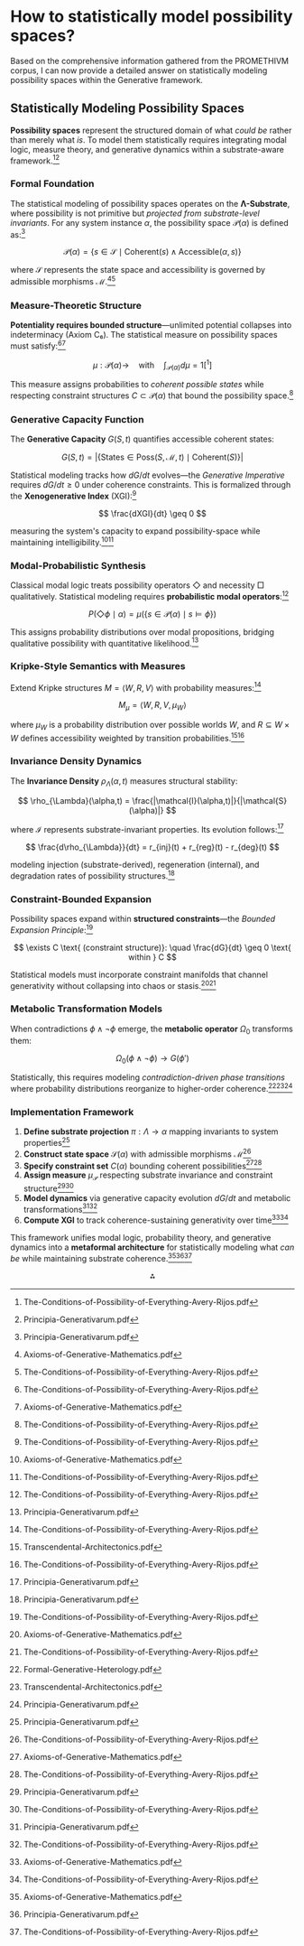 # How to statistically model possibility spaces?

Based on the comprehensive information gathered from the PROMETHIVM corpus, I can now provide a detailed answer on statistically modeling possibility spaces within the Generative framework.

## Statistically Modeling Possibility Spaces

**Possibility spaces** represent the structured domain of what *could be* rather than merely what *is*. To model them statistically requires integrating modal logic, measure theory, and generative dynamics within a substrate-aware framework.[^1][^2]

### Formal Foundation

The statistical modeling of possibility spaces operates on the **Λ-Substrate**, where possibility is not primitive but *projected from substrate-level invariants*. For any system instance $\alpha$, the possibility space $\mathcal{P}(\alpha)$ is defined as:[^2]

$$
\mathcal{P}(\alpha) = \{s \in \mathcal{S} \mid \text{Coherent}(s) \wedge \text{Accessible}(\alpha, s)\}
$$

where $\mathcal{S}$ represents the state space and accessibility is governed by admissible morphisms $\mathcal{M}$.[^3][^1]

### Measure-Theoretic Structure

**Potentiality requires bounded structure**—unlimited potential collapses into indeterminacy (Axiom C₆). The statistical measure on possibility spaces must satisfy:[^1][^3]

$$
\mu: \mathcal{P}(\alpha) \to  \quad \text{with} \quad \int_{\mathcal{P}(\alpha)} d\mu = 1[^1]
$$

This measure assigns probabilities to *coherent possible states* while respecting constraint structures $C \subset \mathcal{P}(\alpha)$ that bound the possibility space.[^1]

### Generative Capacity Function

The **Generative Capacity** $G(S,t)$ quantifies accessible coherent states:

$$
G(S,t) = |\{\text{States} \in \text{Poss}(S,\mathcal{M},t) \mid \text{Coherent}(S)\}|
$$

Statistical modeling tracks how $dG/dt$ evolves—the *Generative Imperative* requires $dG/dt \geq 0$ under coherence constraints. This is formalized through the **Xenogenerative Index** (XGI):[^1]

$$
\frac{dXGI}{dt} \geq 0
$$

measuring the system's capacity to expand possibility-space while maintaining intelligibility.[^3][^1]

### Modal-Probabilistic Synthesis

Classical modal logic treats possibility operators $\Diamond$ and necessity $\Box$ qualitatively. Statistical modeling requires **probabilistic modal operators**:[^1]

$$
P(\Diamond \phi \mid \alpha) = \mu(\{s \in \mathcal{P}(\alpha) \mid s \models \phi\})
$$

This assigns probability distributions over modal propositions, bridging qualitative possibility with quantitative likelihood.[^2]

### Kripke-Style Semantics with Measures

Extend Kripke structures $M = \langle W, R, V \rangle$ with probability measures:[^1]

$$
M_{\mu} = \langle W, R, V, \mu_W \rangle
$$

where $\mu_W$ is a probability distribution over possible worlds $W$, and $R \subseteq W \times W$ defines accessibility weighted by transition probabilities.[^4][^1]

### Invariance Density Dynamics

The **Invariance Density** $\rho_{\Lambda}(\alpha,t)$ measures structural stability:

$$
\rho_{\Lambda}(\alpha,t) = \frac{|\mathcal{I}(\alpha,t)|}{|\mathcal{S}(\alpha)|}
$$

where $\mathcal{I}$ represents substrate-invariant properties. Its evolution follows:[^2]

$$
\frac{d\rho_{\Lambda}}{dt} = r_{inj}(t) + r_{reg}(t) - r_{deg}(t)
$$

modeling injection (substrate-derived), regeneration (internal), and degradation rates of possibility structures.[^2]

### Constraint-Bounded Expansion

Possibility spaces expand within **structured constraints**—the *Bounded Expansion Principle*:[^1]

$$
\exists C \text{ (constraint structure)}: \quad \frac{dG}{dt} \geq 0 \text{ within } C
$$

Statistical models must incorporate constraint manifolds that channel generativity without collapsing into chaos or stasis.[^3][^1]

### Metabolic Transformation Models

When contradictions $\phi \wedge \neg\phi$ emerge, the **metabolic operator** $\Omega_0$ transforms them:

$$
\Omega_0(\phi \wedge \neg\phi) \to G(\phi')
$$

Statistically, this requires modeling *contradiction-driven phase transitions* where probability distributions reorganize to higher-order coherence.[^5][^4][^2]

### Implementation Framework

1. **Define substrate projection** $\pi: \Lambda \to \alpha$ mapping invariants to system properties[^2]
2. **Construct state space** $\mathcal{S}(\alpha)$ with admissible morphisms $\mathcal{M}$[^1]
3. **Specify constraint set** $C(\alpha)$ bounding coherent possibilities[^3][^1]
4. **Assign measure** $\mu_{\mathcal{P}}$ respecting substrate invariance and constraint structure[^2][^1]
5. **Model dynamics** via generative capacity evolution $dG/dt$ and metabolic transformations[^2][^1]
6. **Compute XGI** to track coherence-sustaining generativity over time[^3][^1]

This framework unifies modal logic, probability theory, and generative dynamics into a **metaformal architecture** for statistically modeling what *can be* while maintaining substrate coherence.[^3][^2][^1]

<div align="center">⁂</div>

[^1]: The-Conditions-of-Possibility-of-Everything-Avery-Rijos.pdf

[^2]: Principia-Generativarum.pdf

[^3]: Axioms-of-Generative-Mathematics.pdf

[^4]: Transcendental-Architectonics.pdf

[^5]: Formal-Generative-Heterology.pdf

